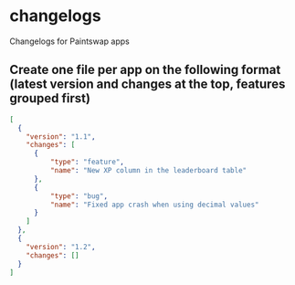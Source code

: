# changelogs
Changelogs for Paintswap apps

## Create one file per app on the following format (latest version and changes at the top, features grouped first)

```json
[
  {
    "version": "1.1",
    "changes": [
      {
          "type": "feature",
          "name": "New XP column in the leaderboard table"
      },
      {
          "type": "bug",
          "name": "Fixed app crash when using decimal values"
      }
    ]
  },
  {
    "version": "1.2",
    "changes": []
  }
]
```